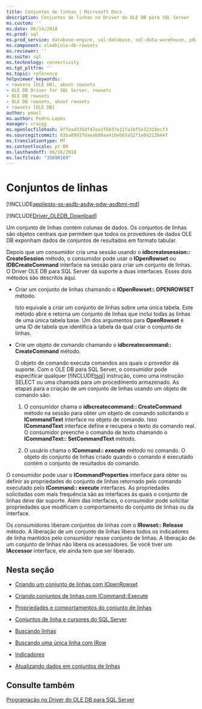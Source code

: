 ```yaml
---
title: Conjuntos de linhas | Microsoft Docs
description: Conjuntos de linhas no Driver do OLE DB para SQL Server
ms.custom: ''
ms.date: 06/14/2018
ms.prod: sql
ms.prod_service: database-engine, sql-database, sql-data-warehouse, pdw
ms.component: oledb|ole-db-rowsets
ms.reviewer: ''
ms.suite: sql
ms.technology: connectivity
ms.tgt_pltfrm: ''
ms.topic: reference
helpviewer_keywords:
- rowsets [OLE DB], about rowsets
- OLE DB Driver for SQL Server, rowsets
- OLE DB rowsets
- OLE DB rowsets, about rowsets
- rowsets [OLE DB]
author: pmasl
ms.author: Pedro.Lopes
manager: craigg
ms.openlocfilehash: 8ffead535df47ea3f6937e11fa16f5e32318ecf3
ms.sourcegitcommit: 03ba89937daeab08aa410eb03a52f1e0d212b44f
ms.translationtype: MT
ms.contentlocale: pt-BR
ms.lasthandoff: 06/16/2018
ms.locfileid: "35690169"
---
```

# <a name="rowsets"></a>Conjuntos de linhas
[!INCLUDE[appliesto-ss-asdb-asdw-pdw-asdbmi-md](../../../includes/appliesto-ss-asdb-asdw-pdw-asdbmi-md.md)]

[!INCLUDE[Driver_OLEDB_Download](../../../includes/driver_oledb_download.md)]

  Um conjunto de linhas contém colunas de dados. Os conjuntos de linhas são objetos centrais que permitem que todos os provedores de dados OLE DB exponham dados de conjuntos de resultados em formato tabular.  
  
 Depois que um consumidor cria uma sessão usando o **idbcreatesession:: CreateSession** método, o consumidor pode usar o **IOpenRowset** ou **IDBCreateCommand** interface na sessão para criar um conjunto de linhas. O Driver OLE DB para SQL Server dá suporte a duas interfaces. Esses dois métodos são descritos aqui.  
  
-   Criar um conjunto de linhas chamando o **IOpenRowset:: OPENROWSET** método.  
  
     Isto equivale a criar um conjunto de linhas sobre uma única tabela. Este método abre e retorna um conjunto de linhas que inclui todas as linhas de uma única tabela base. Um dos argumentos para **OpenRowset** é uma ID de tabela que identifica a tabela da qual criar o conjunto de linhas.  
  
-   Crie um objeto de comando chamando o **idbcreatecommand:: CreateCommand** método.  
  
     O objeto de comando executa comandos aos quais o provedor dá suporte. Com o OLE DB para SQL Server, o consumidor pode especificar qualquer [!INCLUDE[tsql](../../../includes/tsql-md.md)] instrução, como uma instrução SELECT ou uma chamada para um procedimento armazenado. As etapas para a criação de um conjunto de linhas usando um objeto de comando são:  
  
    1.  O consumidor chama o **idbcreatecommand:: CreateCommand** método na sessão para obter um objeto de comando solicitando o **ICommandText** interface no objeto de comando. Isso **ICommandText** interface define e recupera o texto do comando real. O consumidor preenche o comando de texto chamando o **ICommandText:: SetCommandText** método.  
  
    2.  O usuário chama o **ICommand:: execute** método no comando. O objeto do conjunto de linhas criado quando o comando é executado contém o conjunto de resultados do comando.  
  
 O consumidor pode usar o **ICommandProperties** interface para obter ou definir as propriedades do conjunto de linhas retornado pelo comando executado pelo **ICommand:: execute** interfaces. As propriedades solicitadas com mais frequência são as interfaces às quais o conjunto de linhas deve dar suporte. Além das interfaces, o consumidor pode solicitar propriedades que modificam o comportamento do conjunto de linhas ou da interface.  
  
 Os consumidores liberam conjuntos de linhas com o **IRowset:: Release** método. A liberação de um conjunto de linhas libera todos os indicadores de linha mantidos pelo consumidor nesse conjunto de linhas. A liberação de um conjunto de linhas não libera os acessadores. Se você tiver um **IAccessor** interface, ele ainda tem que ser liberado.  
  
## <a name="in-this-section"></a>Nesta seção  
  
-   [Criando um conjunto de linhas com IOpenRowset](../../oledb/ole-db-rowsets/creating-a-rowset-with-iopenrowset.md)  
  
-   [Criando conjuntos de linhas com ICommand::Execute](../../oledb/ole-db-rowsets/creating-rowsets-with-icommand-execute.md)  
  
-   [Propriedades e comportamentos do conjunto de linhas](../../oledb/ole-db-rowsets/rowset-properties-and-behaviors.md)  
  
-   [Conjuntos de linha e cursores do SQL Server](../../oledb/ole-db-rowsets/rowsets-and-sql-server-cursors.md)  
  
-   [Buscando linhas](../../oledb/ole-db-rowsets/fetching-rows.md)  
  
-   [Buscando uma única linha com IRow](../../oledb/ole-db-rowsets/fetching-a-single-row-with-irow.md)  
  
-   [Indicadores](../../oledb/ole-db-rowsets/bookmarks.md)  
  
-   [Atualizando dados em conjuntos de linhas](../../oledb/ole-db-rowsets/updating-data-in-rowsets.md)  
  
## <a name="see-also"></a>Consulte também  
 [Programação no Driver do OLE DB para SQL Server](../../oledb/ole-db/oledb-driver-for-sql-server-programming.md)  
  
  
